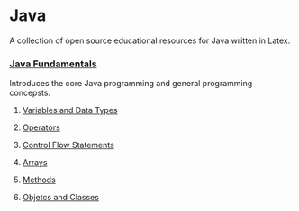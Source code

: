 # Java
A collection of open source educational resources for Java written in Latex.

### [Java Fundamentals](https://github.com/LibreEducation/Java/tree/master/Java-Fundamentals)
Introduces the core Java programming and general programming concepsts.

1.  [Variables and Data Types](https://github.com/LibreEducation/Java/blob/master/Java-Fundamentals/01-variables-and-data-types.pdf)

2.  [Operators](https://github.com/LibreEducation/Java/blob/master/Java-Fundamentals/02-operators.pdf)

3.  [Control Flow Statements](https://github.com/LibreEducation/Java/blob/master/Java-Fundamentals/03-control-flow-statements.pdf)

4.  [Arrays](https://github.com/LibreEducation/Java/blob/master/Java-Fundamentals/04-arrays.pdf)

5.  [Methods](https://github.com/LibreEducation/Java/blob/master/Java-Fundamentals/05-methods.pdf)

6. [Objetcs and Classes](https://github.com/LibreEducation/Java/blob/master/Java-Fundamentals/06-objects-and-classes.pdf)
